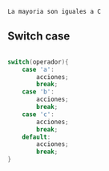 ```ad-note
La mayoria son iguales a C
```


## Switch case
```java

switch(operador){
	case 'a':
		acciones;
		break;
	case 'b':
		acciones;
		break;
	case 'c':
		acciones;
		break;
	default:
		acciones;
		break;
}
```
